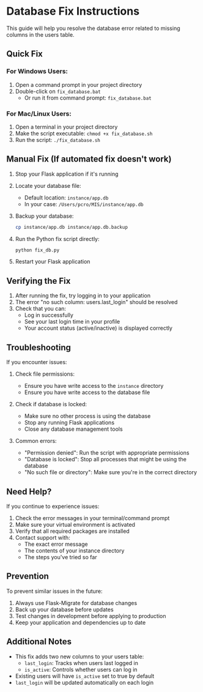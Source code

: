 # Database Fix Instructions

This guide will help you resolve the database error related to missing columns in the users table.

## Quick Fix

### For Windows Users:
1. Open a command prompt in your project directory
2. Double-click on `fix_database.bat`
   - Or run it from command prompt: `fix_database.bat`

### For Mac/Linux Users:
1. Open a terminal in your project directory
2. Make the script executable: `chmod +x fix_database.sh`
3. Run the script: `./fix_database.sh`

## Manual Fix (If automated fix doesn't work)

1. Stop your Flask application if it's running

2. Locate your database file:
   - Default location: `instance/app.db`
   - In your case: `/Users/pcro/MIS/instance/app.db`

3. Backup your database:
   ```bash
   cp instance/app.db instance/app.db.backup
   ```

4. Run the Python fix script directly:
   ```bash
   python fix_db.py
   ```

5. Restart your Flask application

## Verifying the Fix

1. After running the fix, try logging in to your application
2. The error "no such column: users.last_login" should be resolved
3. Check that you can:
   - Log in successfully
   - See your last login time in your profile
   - Your account status (active/inactive) is displayed correctly

## Troubleshooting

If you encounter issues:

1. Check file permissions:
   - Ensure you have write access to the `instance` directory
   - Ensure you have write access to the database file

2. Check if database is locked:
   - Make sure no other process is using the database
   - Stop any running Flask applications
   - Close any database management tools

3. Common errors:
   - "Permission denied": Run the script with appropriate permissions
   - "Database is locked": Stop all processes that might be using the database
   - "No such file or directory": Make sure you're in the correct directory

## Need Help?

If you continue to experience issues:

1. Check the error messages in your terminal/command prompt
2. Make sure your virtual environment is activated
3. Verify that all required packages are installed
4. Contact support with:
   - The exact error message
   - The contents of your instance directory
   - The steps you've tried so far

## Prevention

To prevent similar issues in the future:

1. Always use Flask-Migrate for database changes
2. Back up your database before updates
3. Test changes in development before applying to production
4. Keep your application and dependencies up to date

## Additional Notes

- This fix adds two new columns to your users table:
  - `last_login`: Tracks when users last logged in
  - `is_active`: Controls whether users can log in
- Existing users will have `is_active` set to true by default
- `last_login` will be updated automatically on each login
